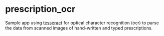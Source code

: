 # prescription_ocr

Sample app using [tesseract](https://github.com/tesseract-ocr/tesseract) for optical character recognition (ocr) to parse the data from scanned images of hand-written and typed prescriptions.
